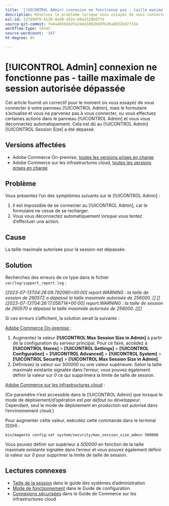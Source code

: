 ```yaml
---
title: '[!UICONTROL Admin] connexion ne fonctionne pas - taille maximale de session autorisée dépassée'
description: Résolvez le problème lorsque vous essayez de vous connecter à votre panneau [!UICONTROL Admin] et que le formulaire s’actualise et que vous ne parvenez pas à vous connecter.
exl-id: 12789df0-6130-4e60-a92a-68ed329bd7fd
source-git-commit: fe4a48581bdfe24da5082b69fb26a8032bd77334
workflow-type: tm+mt
source-wordcount: '347'
ht-degree: 0%

---
```


# [!UICONTROL Admin] connexion ne fonctionne pas - taille maximale de session autorisée dépassée

Cet article fournit un correctif pour le moment où vous essayez de vous connecter à votre panneau [!UICONTROL Admin], mais le formulaire s’actualise et vous ne parvenez pas à vous connecter, ou vous effectuez certaines actions dans le panneau [!UICONTROL Admin] et vous vous déconnectez automatiquement.
Cela est dû au [!UICONTROL Admin] [!UICONTROL Session Size] a été dépassé.

## Versions affectées

* Adobe Commerce On-premise, [toutes les versions prises en charge](https://www.adobe.com/content/dam/cc/en/legal/terms/enterprise/pdfs/Adobe-Commerce-Software-Lifecycle-Policy.pdf)
* Adobe Commerce sur les infrastructures cloud, [toutes les versions prises en charge](https://www.adobe.com/content/dam/cc/en/legal/terms/enterprise/pdfs/Adobe-Commerce-Software-Lifecycle-Policy.pdf)

## Problème

Vous présentez l’un des symptômes suivants sur le [!UICONTROL Admin] :

1. Il est impossible de se connecter au [!UICONTROL Admin], car le formulaire ne cesse de se recharger.
1. Vous vous déconnectez automatiquement lorsque vous tentez d’effectuer une action.

## Cause

La taille maximale autorisée pour la session est dépassée.

## Solution

Recherchez des erreurs de ce type dans le fichier `var/log/support_report.log` :

*[2023-07-13T04:26:09.792060+00:00] report.WARNING : la taille de session de 260572 a dépassé la taille maximale autorisée de 256000. [] []
[2023-07-13T04:26:17.056714+00:00] report.WARNING : la taille de session de 260570 a dépassé la taille maximale autorisée de 256000. [][]*

Si ces erreurs s’affichent, la solution serait la suivante :

<u>Adobe Commerce On-premise </u>:
1. Augmentez la valeur **[!UICONTROL Max Session Size in Admin]** à partir de la configuration du serveur principal. Pour ce faire, accédez à **[!UICONTROL Stores]** > **[!UICONTROL Settings]** > **[!UICONTROL Configuration]** > **[!UICONTROL Advanced]** > **[!UICONTROL System]** > **[!UICONTROL Security]** > **[!UICONTROL Max Session Size in Admin]**.
1. Définissez la valeur sur *500000* ou une valeur supérieure. Selon la taille maximale existante signalée dans l’erreur, vous pouvez également définir la valeur sur *0* ce qui supprimera la limite de taille de session.

<u>Adobe Commerce sur les infrastructures cloud</u> :

(Ce paramètre n’est accessible dans le [!UICONTROL Admin] que lorsque le mode de déploiement/d’opération est *par défaut* ou *développeur*. Cependant, seul le mode de déploiement en production est autorisé dans l’environnement cloud.)

Pour augmenter cette valeur, exécutez cette commande dans le terminal (SSH) :

```ssh
bin/magento config:set system/security/max_session_size_admin 500000
```

Vous pouvez définir sur supérieur à *500000* en fonction de la taille maximale existante signalée dans l’erreur et vous pouvez également définir la valeur sur *0* pour supprimer la limite de taille de session.

## Lectures connexes

* [Taille de la session](https://experienceleague.adobe.com/en/docs/commerce-admin/systems/security/security-session-management#admin-sessions) dans le guide des systèmes d’administration
* [Mode de fonctionnement](https://experienceleague.adobe.com/en/docs/commerce-operations/configuration-guide/cli/set-mode) dans le Guide de configuration
* [Connexions sécurisées](https://experienceleague.adobe.com/en/docs/commerce-cloud-service/user-guide/develop/secure-connections) dans le Guide de Commerce sur les infrastructures cloud
